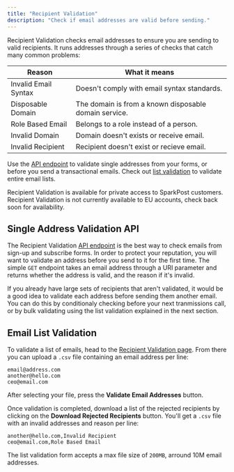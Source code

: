 ```yaml
---
title: "Recipient Validation"
description: "Check if email addresses are valid before sending."
---
```


Recipient Validation checks email addresses to ensure you are sending to valid recipients. It runs addresses through a series of checks that catch many common problems:

| Reason               | What it means |
|----------------------|---------------|
| Invalid Email Syntax | Doesn't comply with email syntax standards. |
| Disposable Domain    | The domain is from a known disposable domain service. |
| Role Based Email     | Belongs to a role instead of a person. |
| Invalid Domain       | Domain doesn't exists or receive email. |
| Invalid Recipient    | Recipient doesn't exist or recieve email. |

Use the [API endpoint](#header-single-address-validation-api) to validate single addresses from your forms, or before you send a transactional emails. Check out [list validation](#header-email-list-validation) to validate entire email lists.

Recipient Validation is available for private access to SparkPost customers. Recipient Validation is not currently available to EU accounts, check back soon for availability.

## Single Address Validation API

The Recipient Validation [API endpoint](https://developers.sparkpost.com/api/recipient-validation) is the best way to check emails from sign-up and subscribe forms. In order to protect your reputation, you will want to validate an address before you send to it for the first time. The simple `GET` endpoint takes an email address through a URI parameter and returns whether the address is valid, and the reason if it's invalid.

If you already have large sets of recipients that aren't validated, it would be a good idea to validate each address before sending them another email. You can do this by conditionaly checking before your next tranmissions call, or by bulk validating using the list validation explained in the next section.

## Email List Validation

To validate a list of emails, head to the [Recipient Validation page](https://app.sparkpost.com/recipient-validation). From there you can upload a `.csv` file containing an email address per line:

```
email@address.com
another@hello.com
ceo@email.com
```

After selecting your file, press the **Validate Email Addresses** button.

Once validation is completed, download a list of the rejected recipients by clicking on the **Download Rejected Recipients** button. You'll get a `.csv` file with an invalid addresses and reason per line:

```
another@hello.com,Invalid Recipient
ceo@email.com,Role Based Email
```

The list validation form accepts a max file size of `200MB`, arround 10M email addresses.

